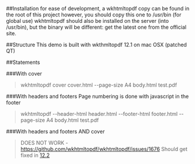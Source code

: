 
##Installation
for ease of development, a wkhtmltopdf copy can be found in the root of this project
however, you should copy this one to /usr/bin (for global use)
wkhtmltopdf should also be installed on the server (into /usr/bin), but the binary will be different: get the latest one from the official site.


##Structure
This demo is built with wkthmltopdf 12.1 on mac OSX (patched QT)



##Statements

###With cover
> wkhtmltopdf cover cover.html --page-size A4 body.html test.pdf

###With headers and footers
Page numbering is done with javascript in the footer
> wkhtmltopdf --header-html header.html --footer-html footer.html --page-size A4 body.html test.pdf


###With headers and footers AND cover
> DOES NOT WORK - https://github.com/wkhtmltopdf/wkhtmltopdf/issues/1676
Should get fixed in [12.2](https://github.com/wkhtmltopdf/wkhtmltopdf/blob/6a13a51/CHANGELOG.md)
